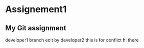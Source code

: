 # Assignement1
## My Git assignment
developer1 branch
edit by developer2 
this is for conflict
hi there
